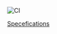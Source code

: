 ![CI](https://github.com/TAMULib/APISpecs/workflows/CI/badge.svg)

[Specefications](https://tamulib.github.io/APISpecs)
